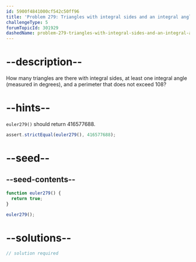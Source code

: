 ```yaml
---
id: 5900f4841000cf542c50ff96
title: 'Problem 279: Triangles with integral sides and an integral angle'
challengeType: 5
forumTopicId: 301929
dashedName: problem-279-triangles-with-integral-sides-and-an-integral-angle
---
```


# --description--

How many triangles are there with integral sides, at least one integral angle (measured in degrees), and a perimeter that does not exceed 108?

# --hints--

`euler279()` should return 416577688.

```js
assert.strictEqual(euler279(), 416577688);
```

# --seed--

## --seed-contents--

```js
function euler279() {
  return true;
}

euler279();
```

# --solutions--

```js
// solution required
```
